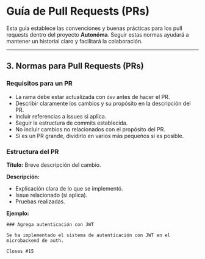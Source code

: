 # **Guía de Pull Requests (PRs)**

Esta guía establece las convenciones y buenas prácticas para los pull requests dentro del proyecto **Autonóma**. Seguir estas normas ayudará a mantener un historial claro y facilitará la colaboración.

---

## **3. Normas para Pull Requests (PRs)**

### **Requisitos para un PR**
- La rama debe estar actualizada con `dev` antes de hacer el PR.
- Describir claramente los cambios y su propósito en la descripción del PR.
- Incluir referencias a issues si aplica.
- Seguir la estructura de commits establecida.
- No incluir cambios no relacionados con el propósito del PR.
- Si es un PR grande, dividirlo en varios más pequeños si es posible.

### **Estructura del PR**

**Título:** Breve descripción del cambio.

**Descripción:**
- Explicación clara de lo que se implementó.
- Issue relacionado (si aplica).
- Pruebas realizadas.

**Ejemplo:**
```
### Agrega autenticación con JWT

Se ha implementado el sistema de autenticación con JWT en el microbackend de auth.

Closes #15
```